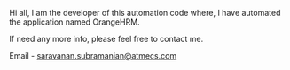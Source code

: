 Hi all, I am the developer of this automation code where, I have automated the application named OrangeHRM.

If need any more info, please feel free to contact me.

Email - saravanan.subramanian@atmecs.com